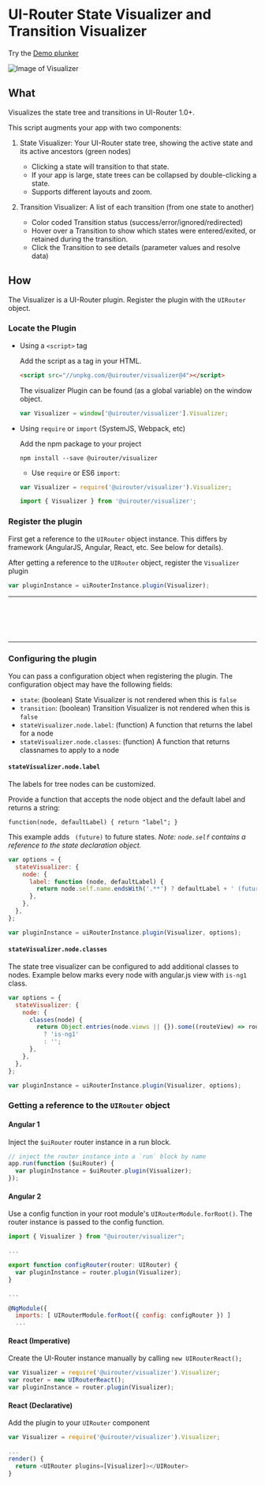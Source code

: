 # UI-Router State Visualizer and Transition Visualizer

Try the [Demo plunker](http://plnkr.co/edit/MZ7ypavytxD1Ty1UHozo?p=info)

![Image of Visualizer](https://pbs.twimg.com/media/Cn7epJ_UMAAHWqu.jpg)

## What

Visualizes the state tree and transitions in UI-Router 1.0+.

This script augments your app with two components:

1. State Visualizer: Your UI-Router state tree, showing the active state and its active ancestors (green nodes)

   - Clicking a state will transition to that state.
   - If your app is large, state trees can be collapsed by double-clicking a state.
   - Supports different layouts and zoom.

2. Transition Visualizer: A list of each transition (from one state to another)

   - Color coded Transition status (success/error/ignored/redirected)
   - Hover over a Transition to show which states were entered/exited, or retained during the transition.
   - Click the Transition to see details (parameter values and resolve data)

## How

The Visualizer is a UI-Router plugin.
Register the plugin with the `UIRouter` object.

### Locate the Plugin

- Using a `<script>` tag

  Add the script as a tag in your HTML.

  ```html
  <script src="//unpkg.com/@uirouter/visualizer@4"></script>
  ```

  The visualizer Plugin can be found (as a global variable) on the window object.

  ```js
  var Visualizer = window['@uirouter/visualizer'].Visualizer;
  ```

- Using `require` or `import` (SystemJS, Webpack, etc)

  Add the npm package to your project

  ```
  npm install --save @uirouter/visualizer
  ```

  - Use `require` or ES6 `import`:

  ```js
  var Visualizer = require('@uirouter/visualizer').Visualizer;
  ```

  ```js
  import { Visualizer } from '@uirouter/visualizer';
  ```

### Register the plugin

First get a reference to the `UIRouter` object instance.
This differs by framework (AngularJS, Angular, React, etc. See below for details).

After getting a reference to the `UIRouter` object, register the `Visualizer` plugin

```js
var pluginInstance = uiRouterInstance.plugin(Visualizer);
```

---

# &nbsp;

---

### Configuring the plugin

You can pass a configuration object when registering the plugin.
The configuration object may have the following fields:

- `state`: (boolean) State Visualizer is not rendered when this is `false`
- `transition`: (boolean) Transition Visualizer is not rendered when this is `false`
- `stateVisualizer.node.label`: (function) A function that returns the label for a node
- `stateVisualizer.node.classes`: (function) A function that returns classnames to apply to a node

#### `stateVisualizer.node.label`

The labels for tree nodes can be customized.

Provide a function that accepts the node object and the default label and returns a string:

```
function(node, defaultLabel) { return "label"; }
```

This example adds ` (future)` to future states.
_Note: `node.self` contains a reference to the state declaration object._

```js
var options = {
  stateVisualizer: {
    node: {
      label: function (node, defaultLabel) {
        return node.self.name.endsWith('.**') ? defaultLabel + ' (future)' : defaultLabel;
      },
    },
  },
};

var pluginInstance = uiRouterInstance.plugin(Visualizer, options);
```

#### `stateVisualizer.node.classes`

The state tree visualizer can be configured to add additional classes to nodes.
Example below marks every node with angular.js view with `is-ng1` class.

```js
var options = {
  stateVisualizer: {
    node: {
      classes(node) {
        return Object.entries(node.views || {}).some((routeView) => routeView[1] && routeView[1].$type === 'ng1')
          ? 'is-ng1'
          : '';
      },
    },
  },
};

var pluginInstance = uiRouterInstance.plugin(Visualizer, options);
```

### Getting a reference to the `UIRouter` object

#### Angular 1

Inject the `$uiRouter` router instance in a run block.

```js
// inject the router instance into a `run` block by name
app.run(function ($uiRouter) {
  var pluginInstance = $uiRouter.plugin(Visualizer);
});
```

#### Angular 2

Use a config function in your root module's `UIRouterModule.forRoot()`.
The router instance is passed to the config function.

```js
import { Visualizer } from "@uirouter/visualizer";

...

export function configRouter(router: UIRouter) {
  var pluginInstance = router.plugin(Visualizer);
}

...

@NgModule({
  imports: [ UIRouterModule.forRoot({ config: configRouter }) ]
  ...
```

#### React (Imperative)

Create the UI-Router instance manually by calling `new UIRouterReact();`

```js
var Visualizer = require('@uirouter/visualizer').Visualizer;
var router = new UIRouterReact();
var pluginInstance = router.plugin(Visualizer);
```

#### React (Declarative)

Add the plugin to your `UIRouter` component

```js
var Visualizer = require('@uirouter/visualizer').Visualizer;

...
render() {
  return <UIRouter plugins=[Visualizer]></UIRouter>
}
```
